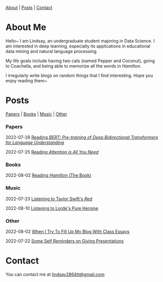 [About](#about-me) | [Posts](#posts) | [Contact](#contact) 



# About Me

Hello~ I am Lindsay, an undergraduate student majoring in Data Science. I am interested in deep learning, especially its applications in educational data mining and natural language processing.

My life goals include having two cats (named Pepper and Coconut), going to Coachella, and being able to memorize all the words in *Hamilton*.

I irregularly write blogs on random things that I find interesting. Hope you enjoy reading them~



# Posts

[Papers](#papers) | [Books](#books) | [Music](#music) | [Other](#other) 

### Papers <a name="papers"></a>

2022-07-28	[Reading *BERT: Pre-training of Deep Bidirectional Transformers for Language Understanding*](https://apri-lllll.github.io/lindsayblog/papers/reading-bert)

2022-07-25	[Reading *Attention is All You Need*](https://apri-lllll.github.io/lindsayblog/papers/reading-attention-is-all-you-need)

### Books <a name="books"></a>

2022-08-02	[Reading *Hamilton* (The Book)](https://apri-lllll.github.io/lindsayblog/books/reading-hamilton)

### Music <a name="music"></a>

2022-07-23	[Listening to Taylor Swift's *Red*](https://apri-lllll.github.io/lindsayblog/music/listening-to-taylor-swifts-red)

2022-08-10	[Listening to Lorde's Pure Heroine](https://apri-lllll.github.io/lindsayblog/music/pure-heroine)

### Other <a name="other"></a>

2022-08-02	[When I Try To Fill Up My Blog With Class Essays](https://apri-lllll.github.io/lindsayblog/other/culture)

2022-07-22	[Some Self Reminders on Giving Presentations](https://apri-lllll.github.io/lindsayblog/other/some-self-reminders-on-giving-presentations)



# Contact

You can contact me at lindsay2864tt@gmail.com
